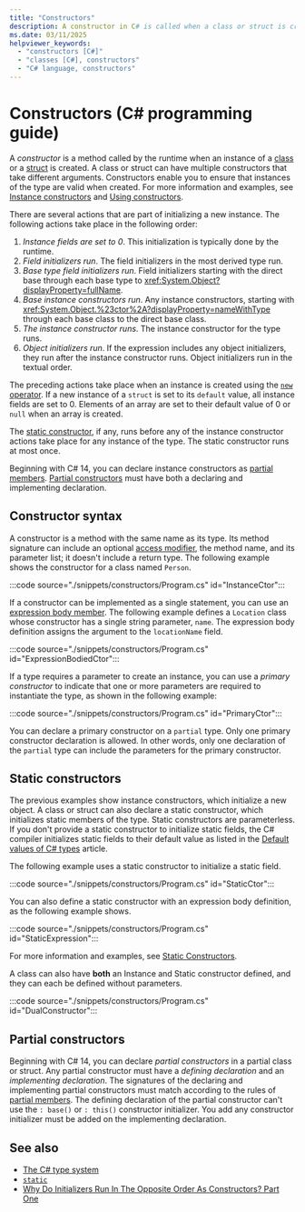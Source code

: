 ```yaml
---
title: "Constructors"
description: A constructor in C# is called when a class or struct is created. Use constructors to set defaults, limit instantiation, and write flexible, easy-to-read code.
ms.date: 03/11/2025
helpviewer_keywords: 
  - "constructors [C#]"
  - "classes [C#], constructors"
  - "C# language, constructors"
---
```

# Constructors (C# programming guide)

A *constructor* is a method called by the runtime when an instance of a [class](../../language-reference/keywords/class.md) or a [struct](../../language-reference/builtin-types/struct.md) is created. A class or struct can have multiple constructors that take different arguments. Constructors enable you to ensure that instances of the type are valid when created. For more information and examples, see [Instance constructors](instance-constructors.md) and [Using constructors](using-constructors.md).

There are several actions that are part of initializing a new instance. The following actions take place in the following order:

1. *Instance fields are set to 0*. This initialization is typically done by the runtime.
1. *Field initializers run*. The field initializers in the most derived type run.
1. *Base type field initializers run*. Field initializers starting with the direct base through each base type to <xref:System.Object?displayProperty=fullName>.
1. *Base instance constructors run*. Any instance constructors, starting with <xref:System.Object.%23ctor%2A?displayProperty=nameWithType> through each base class to the direct base class.
1. *The instance constructor runs*. The instance constructor for the type runs.
1. *Object initializers run*. If the expression includes any object initializers, they run after the instance constructor runs. Object initializers run in the textual order.

The preceding actions take place when an instance is created using the [`new` operator](../../language-reference//operators/new-operator.md). If a new instance of a `struct` is set to its `default` value, all instance fields are set to 0. Elements of an array are set to their default value of 0 or `null` when an array is created.

The [static constructor](static-constructors.md), if any, runs before any of the instance constructor actions take place for any instance of the type. The static constructor runs at most once.

Beginning with C# 14, you can declare instance constructors as [partial members](./partial-classes-and-methods.md). [Partial constructors](#partial-constructors) must have both a declaring and implementing declaration.

## Constructor syntax

A constructor is a method with the same name as its type. Its method signature can include an optional [access modifier](./access-modifiers.md), the method name, and its parameter list; it doesn't include a return type. The following example shows the constructor for a class named `Person`.

:::code source="./snippets/constructors/Program.cs" id="InstanceCtor":::

If a constructor can be implemented as a single statement, you can use an [expression body member](../statements-expressions-operators/expression-bodied-members.md). The following example defines a `Location` class whose constructor has a single string parameter, `name`. The expression body definition assigns the argument to the `locationName` field.

:::code source="./snippets/constructors/Program.cs" id="ExpressionBodiedCtor":::

If a type requires a parameter to create an instance, you can use a *primary constructor* to indicate that one or more parameters are required to instantiate the type, as shown in the following example:

:::code source="./snippets/constructors/Program.cs" id="PrimaryCtor":::

You can declare a primary constructor on a `partial` type. Only one primary constructor declaration is allowed. In other words, only one declaration of the `partial` type can include the parameters for the primary constructor.

## Static constructors

The previous examples show instance constructors, which initialize a new object. A class or struct can also declare a static constructor, which initializes static members of the type. Static constructors are parameterless. If you don't provide a static constructor to initialize static fields, the C# compiler initializes static fields to their default value as listed in the [Default values of C# types](../../language-reference/builtin-types/default-values.md) article.

The following example uses a static constructor to initialize a static field.

:::code source="./snippets/constructors/Program.cs" id="StaticCtor":::

You can also define a static constructor with an expression body definition, as the following example shows.

:::code source="./snippets/constructors/Program.cs" id="StaticExpression":::

For more information and examples, see [Static Constructors](./static-constructors.md).

A class can also have **both** an Instance and Static constructor defined, and they can each be defined without parameters.

:::code source="./snippets/constructors/Program.cs" id="DualConstructor":::

## Partial constructors

Beginning with C# 14, you can declare *partial constructors* in a partial class or struct. Any partial constructor must have a *defining declaration* and an *implementing declaration*. The signatures of the declaring and implementing partial constructors must match according to the rules of [partial members](./partial-classes-and-methods.md#partial-members). The defining declaration of the partial constructor can't use the `: base()` or `: this()` constructor initializer. You add any constructor initializer must be added on the implementing declaration.

## See also

- [The C# type system](../../fundamentals/types/index.md)
- [`static`](../../language-reference/keywords/static.md)
- [Why Do Initializers Run In The Opposite Order As Constructors? Part One](/archive/blogs/ericlippert/why-do-initializers-run-in-the-opposite-order-as-constructors-part-one)
